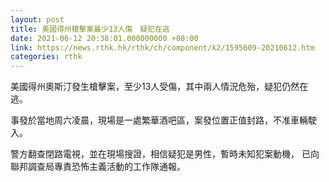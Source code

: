 ```yaml
---
layout: post
title: 美國得州槍擊案最少13人傷　疑犯在逃
date: 2021-06-12 20:38:01.000000000 +08:00
link: https://news.rthk.hk/rthk/ch/component/k2/1595609-20210612.htm
categories: rthk
---
```


美國得州奧斯汀發生槍擊案，至少13人受傷，其中兩人情況危殆，疑犯仍然在逃。

事發於當地周六凌晨，現場是一處繁華酒吧區，案發位置正值封路，不准車輛駛入。

警方翻查閉路電視，並在現場搜證，相信疑犯是男性，暫時未知犯案動機，
已向聯邦調查局專責恐怖主義活動的工作隊通報。
